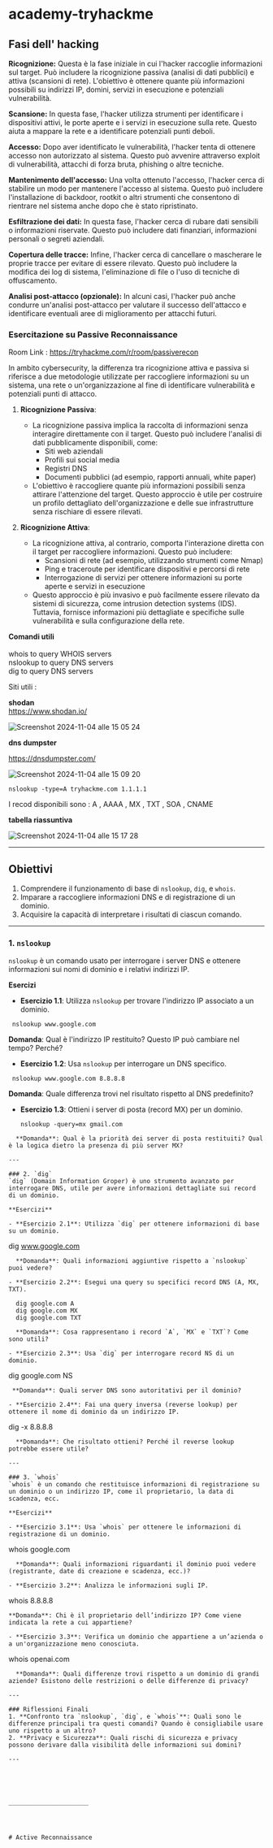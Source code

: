 # academy-tryhackme





## Fasi dell' hacking 




**Ricognizione:**
        Questa è la fase iniziale in cui l'hacker raccoglie informazioni sul target. Può includere la ricognizione passiva (analisi di dati pubblici) e attiva (scansioni di rete). L'obiettivo è ottenere quante più informazioni possibili su indirizzi IP, domini, servizi in esecuzione e potenziali vulnerabilità.

**Scansione:**
        In questa fase, l'hacker utilizza strumenti per identificare i dispositivi attivi, le porte aperte e i servizi in esecuzione sulla rete. Questo aiuta a mappare la rete e a identificare potenziali punti deboli.

**Accesso:**
        Dopo aver identificato le vulnerabilità, l'hacker tenta di ottenere accesso non autorizzato al sistema. Questo può avvenire attraverso exploit di vulnerabilità, attacchi di forza bruta, phishing o altre tecniche.

**Mantenimento dell'accesso:**
        Una volta ottenuto l'accesso, l'hacker cerca di stabilire un modo per mantenere l'accesso al sistema. Questo può includere l'installazione di backdoor, rootkit o altri strumenti che consentono di rientrare nel sistema anche dopo che è stato ripristinato.

**Esfiltrazione dei dati:**
        In questa fase, l'hacker cerca di rubare dati sensibili o informazioni riservate. Questo può includere dati finanziari, informazioni personali o segreti aziendali.

**Copertura delle tracce:**
        Infine, l'hacker cerca di cancellare o mascherare le proprie tracce per evitare di essere rilevato. Questo può includere la modifica dei log di sistema, l'eliminazione di file o l'uso di tecniche di offuscamento.

**Analisi post-attacco (opzionale):**
        In alcuni casi, l'hacker può anche condurre un'analisi post-attacco per valutare il successo dell'attacco e identificare eventuali aree di miglioramento per attacchi futuri.








### Esercitazione su Passive Reconnaissance
Room Link : https://tryhackme.com/r/room/passiverecon


In ambito cybersecurity, la differenza tra ricognizione attiva e passiva si riferisce a due metodologie utilizzate per raccogliere informazioni su un sistema, 
una rete o un'organizzazione al fine di identificare vulnerabilità e potenziali punti di attacco.


1. **Ricognizione Passiva**: 
   - La ricognizione passiva implica la raccolta di informazioni senza interagire direttamente con il target. Questo può includere l'analisi di dati pubblicamente disponibili, come:
     - Siti web aziendali
     - Profili sui social media
     - Registri DNS
     - Documenti pubblici (ad esempio, rapporti annuali, white paper)
   - L'obiettivo è raccogliere quante più informazioni possibili senza attirare l'attenzione del target. Questo approccio è utile per costruire un profilo dettagliato dell'organizzazione e delle sue infrastrutture senza rischiare di essere rilevati.

2. **Ricognizione Attiva**: 
   - La ricognizione attiva, al contrario, comporta l'interazione diretta con il target per raccogliere informazioni. Questo può includere:
     - Scansioni di rete (ad esempio, utilizzando strumenti come Nmap)
     - Ping e traceroute per identificare dispositivi e percorsi di rete
     - Interrogazione di servizi per ottenere informazioni su porte aperte e servizi in esecuzione
   - Questo approccio è più invasivo e può facilmente essere rilevato da sistemi di sicurezza, come intrusion detection systems (IDS). Tuttavia, fornisce informazioni più dettagliate e specifiche sulle vulnerabilità e sulla configurazione della rete.


**Comandi utili** <br><br>
whois to query WHOIS servers <br>
nslookup to query DNS servers <br>
dig to query DNS servers<br>





Siti utili  : 

**shodan** <br>
https://www.shodan.io/

![Screenshot 2024-11-04 alle 15 05 24](https://github.com/user-attachments/assets/5053db36-ad21-40f9-b6df-307fe8a874f6)



**dns dumpster** <br>

https://dnsdumpster.com/

![Screenshot 2024-11-04 alle 15 09 20](https://github.com/user-attachments/assets/805a40fb-595a-4027-bb6a-c6ab9bcd46a3)




```
nslookup -type=A tryhackme.com 1.1.1.1
```
I recod disponibili sono : A , AAAA , MX , TXT , SOA , CNAME


**tabella riassuntiva**


![Screenshot 2024-11-04 alle 15 17 28](https://github.com/user-attachments/assets/84775497-0d30-4ab2-a2fe-e46dab91df75)


---

## Obiettivi
1. Comprendere il funzionamento di base di `nslookup`, `dig`, e `whois`.
2. Imparare a raccogliere informazioni DNS e di registrazione di un dominio.
3. Acquisire la capacità di interpretare i risultati di ciascun comando.

---

### 1. `nslookup`
`nslookup` è un comando usato per interrogare i server DNS e ottenere informazioni sui nomi di dominio e i relativi indirizzi IP.

**Esercizi**

- **Esercizio 1.1**: Utilizza `nslookup` per trovare l'indirizzo IP associato a un dominio.
 ```
  nslookup www.google.com
  ```
  **Domanda**: Qual è l'indirizzo IP restituito? Questo IP può cambiare nel tempo? Perché?

- **Esercizio 1.2**: Usa `nslookup` per interrogare un DNS specifico.
 ```
  nslookup www.google.com 8.8.8.8
```
  **Domanda**: Quale differenza trovi nel risultato rispetto al DNS predefinito?

- **Esercizio 1.3**: Ottieni i server di posta (record MX) per un dominio.
  ```
  nslookup -query=mx gmail.com
```
  **Domanda**: Qual è la priorità dei server di posta restituiti? Qual è la logica dietro la presenza di più server MX?

---

### 2. `dig`
`dig` (Domain Information Groper) è uno strumento avanzato per interrogare DNS, utile per avere informazioni dettagliate sui record di un dominio.

**Esercizi**

- **Esercizio 2.1**: Utilizza `dig` per ottenere informazioni di base su un dominio.
```
  dig www.google.com
```
  **Domanda**: Quali informazioni aggiuntive rispetto a `nslookup` puoi vedere?

- **Esercizio 2.2**: Esegui una query su specifici record DNS (A, MX, TXT).

  dig google.com A
  dig google.com MX
  dig google.com TXT
 
  **Domanda**: Cosa rappresentano i record `A`, `MX` e `TXT`? Come sono utili?

- **Esercizio 2.3**: Usa `dig` per interrogare record NS di un dominio.
 ```
  dig google.com NS
 ```
  **Domanda**: Quali server DNS sono autoritativi per il dominio?

- **Esercizio 2.4**: Fai una query inversa (reverse lookup) per ottenere il nome di dominio da un indirizzo IP.
 ```
  dig -x 8.8.8.8
```
  **Domanda**: Che risultato ottieni? Perché il reverse lookup potrebbe essere utile?

---

### 3. `whois`
`whois` è un comando che restituisce informazioni di registrazione su un dominio o un indirizzo IP, come il proprietario, la data di scadenza, ecc.

**Esercizi**

- **Esercizio 3.1**: Usa `whois` per ottenere le informazioni di registrazione di un dominio.
  ```
  whois google.com
```
  **Domanda**: Quali informazioni riguardanti il dominio puoi vedere (registrante, date di creazione e scadenza, ecc.)?

- **Esercizio 3.2**: Analizza le informazioni sugli IP.
  ```
  whois 8.8.8.8
  ```
  **Domanda**: Chi è il proprietario dell’indirizzo IP? Come viene indicata la rete a cui appartiene?

- **Esercizio 3.3**: Verifica un dominio che appartiene a un’azienda o a un'organizzazione meno conosciuta.
 ```
  whois openai.com
```
  **Domanda**: Quali differenze trovi rispetto a un dominio di grandi aziende? Esistono delle restrizioni o delle differenze di privacy?

---

### Riflessioni Finali
1. **Confronto tra `nslookup`, `dig`, e `whois`**: Quali sono le differenze principali tra questi comandi? Quando è consigliabile usare uno rispetto a un altro?
2. **Privacy e Sicurezza**: Quali rischi di sicurezza e privacy possono derivare dalla visibilità delle informazioni sui domini?

---





______________________




# Active Reconnaissance













